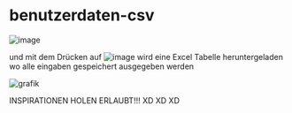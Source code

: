 # benutzerdaten-csv
![image](https://user-images.githubusercontent.com/102225659/223453760-145edffe-849a-4325-a632-dfbc014bcefc.png)

und mit dem Drücken auf 
![image](https://user-images.githubusercontent.com/102225659/223443236-723c8ad0-7fa3-451b-a236-3870406539cd.png)
wird eine Excel Tabelle heruntergeladen wo alle eingaben gespeichert ausgegeben werden

![grafik](https://user-images.githubusercontent.com/102225659/223496260-23795aea-62cf-4ff3-b171-30eb7b0345eb.png)


INSPIRATIONEN HOLEN ERLAUBT!!! XD XD XD

